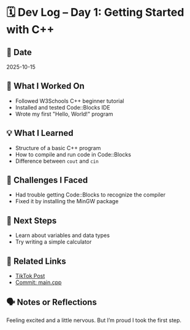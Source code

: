 # 🗓️ Dev Log – Day 1: Getting Started with C++

## 📅 Date
2025-10-15

## 🧠 What I Worked On
- Followed W3Schools C++ beginner tutorial
- Installed and tested Code::Blocks IDE
- Wrote my first "Hello, World!" program

## 💡 What I Learned
- Structure of a basic C++ program
- How to compile and run code in Code::Blocks
- Difference between `cout` and `cin`

## 🧪 Challenges I Faced
- Had trouble getting Code::Blocks to recognize the compiler
- Fixed it by installing the MinGW package

## 🎯 Next Steps
- Learn about variables and data types
- Try writing a simple calculator

## 🔗 Related Links
- [TikTok Post](https://tiktok.com/@gammawispy)
- [Commit: main.cpp](../code/First/main.cpp)

## 🗣️ Notes or Reflections
Feeling excited and a little nervous. But I’m proud I took the first step.
